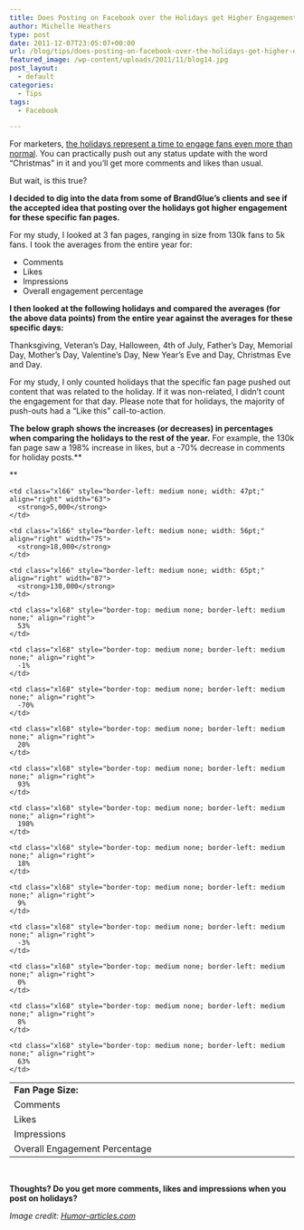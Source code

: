 ```yaml
---
title: Does Posting on Facebook over the Holidays get Higher Engagement?
author: Michelle Heathers
type: post
date: 2011-12-07T23:05:07+00:00
url: /blog/tips/does-posting-on-facebook-over-the-holidays-get-higher-engagement
featured_image: /wp-content/uploads/2011/11/blog14.jpg
post_layout:
  - default
categories:
  - Tips
tags:
  - Facebook

---
```

For marketers, <a title="WildFire: 10 Tips for a Sharp Facebook Messaging Strategy for the Holidays" href="http://blog.wildfireapp.com/2011/11/14/10-tips-for-a-sharp-facebook-messaging-strategy-for-the-holidays/" target="_blank">the holidays represent a time to engage fans even more than normal</a>. You can practically push out any status update with the word &#8220;Christmas&#8221; in it and you&#8217;ll get more comments and likes than usual.

But wait, is this true?

**I decided to dig into the data from some of BrandGlue&#8217;s clients and see if the accepted idea that posting over the holidays got higher engagement for these specific fan pages.**

For my study, I looked at 3 fan pages, ranging in size from 130k fans to 5k fans. I took the averages from the entire year for:

  * Comments
  * Likes
  * Impressions
  * Overall engagement percentage

**I then looked at the following holidays and compared the averages (for the above data points) from the entire year against the averages for these specific days:**

Thanksgiving, Veteran&#8217;s Day, Halloween, 4th of July, Father&#8217;s Day, Memorial Day, Mother&#8217;s Day, Valentine&#8217;s Day, New Year&#8217;s Eve and Day, Christmas Eve and Day.

For my study, I only counted holidays that the specific fan page pushed out content that was related to the holiday. If it was non-related, I didn&#8217;t count the engagement for that day. Please note that for holidays, the majority of push-outs had a &#8220;Like this&#8221; call-to-action.

**The below graph shows the increases (or decreases) in percentages when comparing the holidays to the rest of the year.** For example, the 130k fan page saw a 198% increase in likes, but a -70% decrease in comments for holiday posts.**
  
** 

<table border="0" width="365" cellspacing="0" cellpadding="0">
  <colgroup> <col style="width: 215pt;" width="286" /> <col style="width: 47pt;" width="63" /> <col style="width: 56pt;" width="75" /> <col style="width: 65pt;" width="87" /> </colgroup> <tr style="height: 18pt;">
    <td class="xl65" style="height: 18pt; width: 215pt;" width="286" height="24">
      <strong>Fan Page Size:</strong>
    </td>
    
    <td class="xl66" style="border-left: medium none; width: 47pt;" align="right" width="63">
      <strong>5,000</strong>
    </td>
    
    <td class="xl66" style="border-left: medium none; width: 56pt;" align="right" width="75">
      <strong>18,000</strong>
    </td>
    
    <td class="xl66" style="border-left: medium none; width: 65pt;" align="right" width="87">
      <strong>130,000</strong>
    </td>
  </tr>
  
  <tr style="height: 18pt;">
    <td class="xl67" style="height: 18pt; border-top: medium none;" height="24">
      Comments
    </td>
    
    <td class="xl68" style="border-top: medium none; border-left: medium none;" align="right">
      53%
    </td>
    
    <td class="xl68" style="border-top: medium none; border-left: medium none;" align="right">
      -1%
    </td>
    
    <td class="xl68" style="border-top: medium none; border-left: medium none;" align="right">
      -70%
    </td>
  </tr>
  
  <tr style="height: 18pt;">
    <td class="xl67" style="height: 18pt; border-top: medium none;" height="24">
      Likes
    </td>
    
    <td class="xl68" style="border-top: medium none; border-left: medium none;" align="right">
      20%
    </td>
    
    <td class="xl68" style="border-top: medium none; border-left: medium none;" align="right">
      93%
    </td>
    
    <td class="xl68" style="border-top: medium none; border-left: medium none;" align="right">
      198%
    </td>
  </tr>
  
  <tr style="height: 18pt;">
    <td class="xl67" style="height: 18pt; border-top: medium none;" height="24">
      Impressions
    </td>
    
    <td class="xl68" style="border-top: medium none; border-left: medium none;" align="right">
      18%
    </td>
    
    <td class="xl68" style="border-top: medium none; border-left: medium none;" align="right">
      9%
    </td>
    
    <td class="xl68" style="border-top: medium none; border-left: medium none;" align="right">
      -3%
    </td>
  </tr>
  
  <tr style="height: 18pt;">
    <td class="xl67" style="height: 18pt; border-top: medium none;" height="24">
      Overall Engagement Percentage
    </td>
    
    <td class="xl68" style="border-top: medium none; border-left: medium none;" align="right">
      0%
    </td>
    
    <td class="xl68" style="border-top: medium none; border-left: medium none;" align="right">
      8%
    </td>
    
    <td class="xl68" style="border-top: medium none; border-left: medium none;" align="right">
      63%
    </td>
  </tr>
</table>

&nbsp;

**Thoughts? Do you get more comments, likes and impressions when you post on holidays?**

<address>
  <em>Image credit: <a title="Bad Christmas Sweaters" href="http://www.humor-articles.com/bad-christmas-sweaters/" target="_blank">Humor-articles.com</a></em>
</address>

&nbsp;